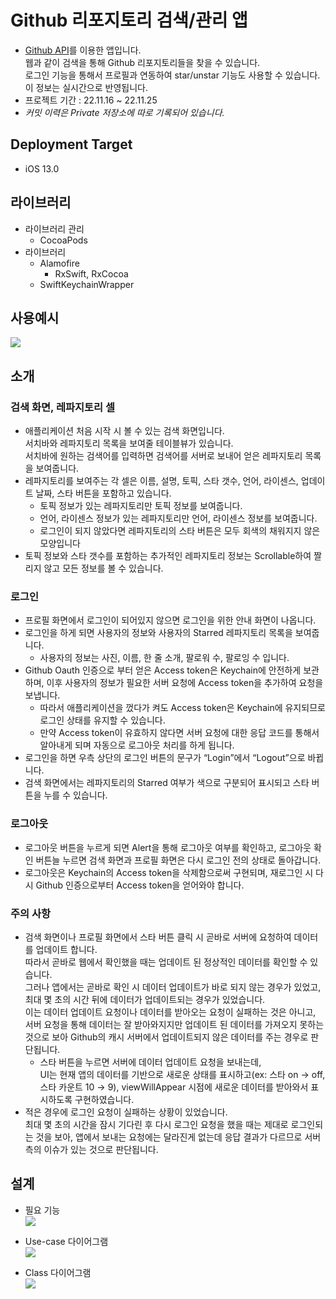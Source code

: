 # Github 리포지토리 검색/관리 앱
- [Github API](https://docs.github.com/ko/rest)를 이용한 앱입니다.  
웹과 같이 검색을 통해 Github 리포지토리들을 찾을 수 있습니다.  
로그인 기능을 통해서 프로필과 연동하여 star/unstar 기능도 사용할 수 있습니다.  
이 정보는 실시간으로 반영됩니다.
- 프로젝트 기간 : 22.11.16 ~ 22.11.25
- *커밋 이력은 Private 저장소에 따로 기록되어 있습니다.*

## Deployment Target
- iOS 13.0

## 라이브러리
- 라이브러리 관리
    - CocoaPods
- 라이브러리
    - Alamofire
        - RxSwift, RxCocoa
    - SwiftKeychainWrapper
    
## 사용예시
![](https://user-images.githubusercontent.com/60916423/231820262-9cfc2a96-bdd7-4240-a7fb-436cc9736eb4.gif)


## 소개
### 검색 화면, 레파지토리 셀
- 애플리케이션 처음 시작 시 볼 수 있는 검색 화면입니다.  
서치바와 레파지토리 목록을 보여줄 테이블뷰가 있습니다.  
서치바에 원하는 검색어를 입력하면 검색어를 서버로 보내어 얻은 레파지토리 목록을 보여줍니다.
- 레파지토리를 보여주는 각 셀은 이름, 설명, 토픽, 스타 갯수, 언어, 라이센스, 업데이트 날짜, 스타 버튼을 포함하고 있습니다.
    - 토픽 정보가 있는 레파지토리만 토픽 정보를 보여줍니다.
    - 언어, 라이센스 정보가 있는 레파지토리만 언어, 라이센스 정보를 보여줍니다.
    - 로그인이 되지 않았다면 레파지토리의 스타 버튼은 모두 회색의 채워지지 않은 모양입니다
- 토픽 정보와 스타 갯수를 포함하는 추가적인 레파지토리 정보는 Scrollable하여 짤리지 않고 모든 정보를 볼 수 있습니다.

### 로그인
- 프로필 화면에서 로그인이 되어있지 않으면 로그인을 위한 안내 화면이 나옵니다.
- 로그인을 하게 되면 사용자의 정보와 사용자의 Starred 레파지토리 목록을 보여줍니다.
    - 사용자의 정보는 사진, 이름, 한 줄 소개, 팔로워 수, 팔로잉 수 입니다.
- Github Oauth 인증으로 부터 얻은 Access token은 Keychain에 안전하게 보관하며, 이후 사용자의 정보가 필요한 서버 요청에 Access token을 추가하여 요청을 보냅니다.
    - 따라서 애플리케이션을 껐다가 켜도 Access token은 Keychain에 유지되므로 로그인 상태를 유지할 수 있습니다.
    - 만약 Access token이 유효하지 않다면 서버 요청에 대한 응답 코드를 통해서 알아내게 되며 자동으로 로그아웃 처리를 하게 됩니다.
- 로그인을 하면 우측 상단의 로그인 버튼의 문구가 “Login”에서 “Logout”으로 바뀝니다.
- 검색 화면에서는 레파지토리의 Starred 여부가 색으로 구분되어 표시되고 스타 버튼을 누를 수 있습니다.

### 로그아웃
- 로그아웃 버튼을 누르게 되면 Alert을 통해 로그아웃 여부를 확인하고, 로그아웃 확인 버튼늘 누르면 검색 화면과 프로필 화면은 다시 로그인 전의 상태로 돌아갑니다.
- 로그아웃은 Keychain의 Access token을 삭제함으로써 구현되며, 재로그인 시 다시 Github 인증으로부터 Access token을 얻어와야 합니다.

### 주의 사항
- 검색 화면이나 프로필 화면에서 스타 버튼 클릭 시 곧바로 서버에 요청하여 데이터를 업데이트 합니다.  
따라서 곧바로 웹에서 확인했을 때는 업데이트 된 정상적인 데이터를 확인할 수 있습니다.  
그러나 앱에서는 곧바로 확인 시 데이터 업데이트가 바로 되지 않는 경우가 있었고, 최대 몇 초의 시간 뒤에 데이터가 업데이트되는 경우가 있었습니다.  
이는 데이터 업데이트 요청이나 데이터를 받아오는 요청이 실패하는 것은 아니고, 서버 요청을 통해 데이터는 잘 받아와지지만 업데이트 된 데이터를 가져오지 못하는 것으로 보아 Github의 캐시 서버에서 업데이트되지 않은 데이터를 주는 경우로 판단됩니다.
    - 스타 버튼을 누르면 서버에 데이터 업데이트 요청을 보내는데,  
    UI는 현재 앱의 데이터를 기반으로 새로운 상태를 표시하고(ex: 스타 on → off, 스타 카운트 10 → 9), viewWillAppear 시점에 새로운 데이터를 받아와서 표시하도록 구현하였습니다.
- 적은 경우에 로그인 요청이 실패하는 상황이 있었습니다.  
최대 몇 초의 시간을 잠시 기다린 후 다시 로그인 요청을 했을 때는 제대로 로그인되는 것을 보아, 앱에서 보내는 요청에는 달라진게 없는데 응답 결과가 다르므로 서버 측의 이슈가 있는 것으로 판단됩니다.

## 설계
- 필요 기능  
![](https://user-images.githubusercontent.com/60916423/231822086-5283f48d-8980-421f-9965-69b0859212a5.png)

- Use-case 다이어그램  
![](https://user-images.githubusercontent.com/60916423/231821119-a6c1535b-b792-43d5-ad14-e73df58c8773.png)

- Class 다이어그램  
![](https://user-images.githubusercontent.com/60916423/231821110-e563e6da-f760-4089-a546-f492c83c60a2.png)
